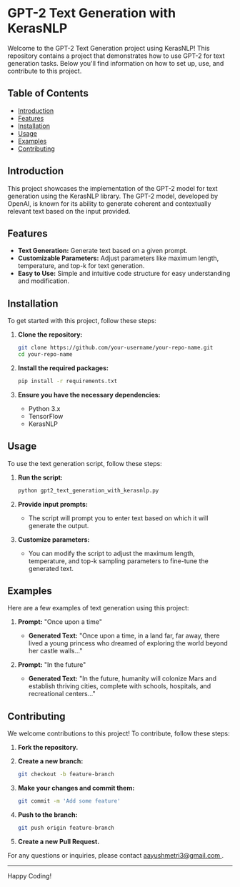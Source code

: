 # GPT-2 Text Generation with KerasNLP

Welcome to the GPT-2 Text Generation project using KerasNLP! This repository contains a project that demonstrates how to use GPT-2 for text generation tasks. Below you'll find information on how to set up, use, and contribute to this project.

## Table of Contents

- [Introduction](#introduction)
- [Features](#features)
- [Installation](#installation)
- [Usage](#usage)
- [Examples](#examples)
- [Contributing](#contributing)


## Introduction

This project showcases the implementation of the GPT-2 model for text generation using the KerasNLP library. The GPT-2 model, developed by OpenAI, is known for its ability to generate coherent and contextually relevant text based on the input provided.

## Features

- **Text Generation:** Generate text based on a given prompt.
- **Customizable Parameters:** Adjust parameters like maximum length, temperature, and top-k for text generation.
- **Easy to Use:** Simple and intuitive code structure for easy understanding and modification.

## Installation

To get started with this project, follow these steps:

1. **Clone the repository:**

    ```bash
    git clone https://github.com/your-username/your-repo-name.git
    cd your-repo-name
    ```

2. **Install the required packages:**

    ```bash
    pip install -r requirements.txt
    ```

3. **Ensure you have the necessary dependencies:**
    - Python 3.x
    - TensorFlow
    - KerasNLP

## Usage

To use the text generation script, follow these steps:

1. **Run the script:**

    ```bash
    python gpt2_text_generation_with_kerasnlp.py
    ```

2. **Provide input prompts:**
    - The script will prompt you to enter text based on which it will generate the output.

3. **Customize parameters:**
    - You can modify the script to adjust the maximum length, temperature, and top-k sampling parameters to fine-tune the generated text.

## Examples

Here are a few examples of text generation using this project:

1. **Prompt:** "Once upon a time"
    - **Generated Text:** "Once upon a time, in a land far, far away, there lived a young princess who dreamed of exploring the world beyond her castle walls..."

2. **Prompt:** "In the future"
    - **Generated Text:** "In the future, humanity will colonize Mars and establish thriving cities, complete with schools, hospitals, and recreational centers..."

## Contributing

We welcome contributions to this project! To contribute, follow these steps:

1. **Fork the repository.**
2. **Create a new branch:**

    ```bash
    git checkout -b feature-branch
    ```

3. **Make your changes and commit them:**

    ```bash
    git commit -m 'Add some feature'
    ```

4. **Push to the branch:**

    ```bash
    git push origin feature-branch
    ```

5. **Create a new Pull Request.**



For any questions or inquiries, please contact [aayushmetri3@gmail.com
](mailto:aayushmetri3@gmail.com
).

---

Happy Coding!

